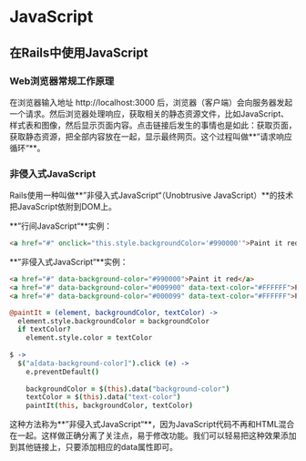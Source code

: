 # JavaScript



## 在Rails中使用JavaScript



### Web浏览器常规工作原理

在浏览器输入地址 http://localhost:3000 后，浏览器（客户端）会向服务器发起一个请求。然后浏览器处理响应，获取相关的静态资源文件，比如JavaScript、样式表和图像，然后显示页面内容。点击链接后发生的事情也是如此：获取页面，获取静态资源，把全部内容放在一起，显示最终网页。这个过程叫做**”请求响应循环“**。

### 非侵入式JavaScript

Rails使用一种叫做**”非侵入式JavaScript“（Unobtrusive JavaScript）**的技术把JavaScript依附到DOM上。

**”行间JavaScript“**实例：

```html
<a href="#" onclick="this.style.backgroundColor='#990000'">Paint it red</a>
```

**”非侵入式JavaScript“**实例：

```html
<a href="#" data-background-color="#990000">Paint it red</a>
<a href="#" data-background-color="#009900" data-text-color="#FFFFFF">Paint it green</a>
<a href="#" data-background-color="#000099" data-text-color="#FFFFFF">Paint it blue</a>
```

```coffeescript
@paintIt = (element, backgroundColor, textColor) ->
  element.style.backgroundColor = backgroundColor
  if textColor?
    element.style.color = textColor
 
$ ->
  $("a[data-background-color]").click (e) ->
    e.preventDefault()
 
    backgroundColor = $(this).data("background-color")
    textColor = $(this).data("text-color")
    paintIt(this, backgroundColor, textColor)
```

这种方法称为**”非侵入式JavaScript“**，因为JavaScript代码不再和HTML混合在一起。这样做正确分离了关注点，易于修改功能。我们可以轻易把这种效果添加到其他链接上，只要添加相应的data属性即可。